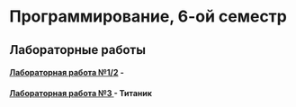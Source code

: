 # Программирование, 6-ой семестр
## Лабораторные работы
#### <a href = https://github.com/SArtemS/Lab6_1> Лабораторная работа №1/2</a> - 

#### <a href = https://github.com/SArtemS/Lab6_3> Лабораторная работа №3 </a> - Титаник
